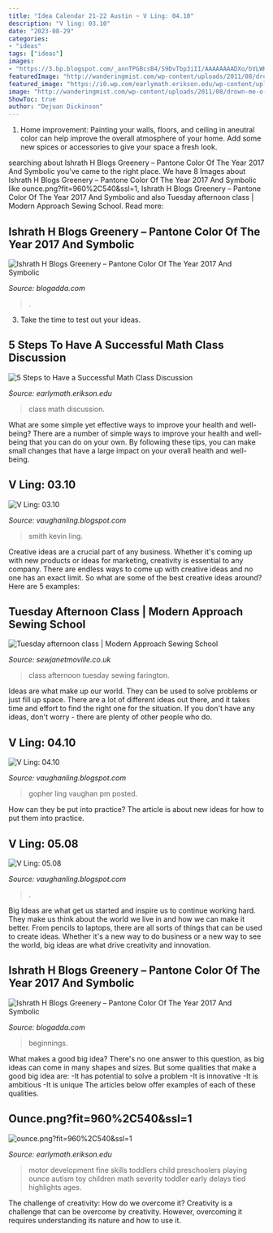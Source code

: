 ```yaml
---
title: "Idea Calendar 21-22 Austin ~ V Ling: 04.10"
description: "V ling: 03.10"
date: "2023-08-29"
categories:
- "ideas"
tags: ["ideas"]
images:
- "https://3.bp.blogspot.com/_annTPGBcsB4/S9DvTbp3iII/AAAAAAAADXo/bVLWKCY6j7U/s1600/gopher.jpg"
featuredImage: "http://wanderingmist.com/wp-content/uploads/2011/08/drown-me-o-sea_oil-painting-by-ishrath-humairah_palette-knife-strokes.jpg"
featured_image: "https://i0.wp.com/earlymath.erikson.edu/wp-content/uploads/2015/03/ounce.png?fit=960%2C540&amp;ssl=1"
image: "http://wanderingmist.com/wp-content/uploads/2011/08/drown-me-o-sea_oil-painting-by-ishrath-humairah_palette-knife-strokes.jpg"
ShowToc: true
author: "Dejuan Dickinson"
---
```



1. Home improvement: Painting your walls, floors, and ceiling in aneutral color can help improve the overall atmosphere of your home. Add some new spices or accessories to give your space a fresh look. 

	

		
searching about Ishrath H Blogs Greenery – Pantone Color Of The Year 2017 And Symbolic you've came to the right place. We have 8 Images about Ishrath H Blogs Greenery – Pantone Color Of The Year 2017 And Symbolic like ounce.png?fit=960%2C540&amp;ssl=1, Ishrath H Blogs Greenery – Pantone Color Of The Year 2017 And Symbolic and also Tuesday afternoon class | Modern Approach Sewing School. Read more:
		
    
## Ishrath H Blogs Greenery – Pantone Color Of The Year 2017 And Symbolic

<img loading=lazy src="http://wanderingmist.com/wp-content/uploads/2011/08/drown-me-o-sea_oil-painting-by-ishrath-humairah_palette-knife-strokes.jpg" onerror="this.onerror=null;this.src='https://tse2.mm.bing.net/th?id=OIP.lzcKq4BazK-6ANZPMccTiwHaFw&amp;pid=15.1';" alt="Ishrath H Blogs Greenery – Pantone Color Of The Year 2017 And Symbolic">

_Source: blogadda.com_

>. 

	

3. Take the time to test out your ideas.

    
## 5 Steps To Have A Successful Math Class Discussion

<img loading=lazy src="https://earlymath.erikson.edu/wp-content/uploads/2014/08/class-discussion.png" onerror="this.onerror=null;this.src='https://tse4.mm.bing.net/th?id=OIP.o2NC3AoFjKa-nHVZogNQHgHaEK&amp;pid=15.1';" alt="5 Steps to Have a Successful Math Class Discussion">

_Source: earlymath.erikson.edu_

>class math discussion. 

	

What are some simple yet effective ways to improve your health and well-being?
There are a number of simple ways to improve your health and well-being that you can do on your own. By following these tips, you can make small changes that have a large impact on your overall health and well-being.

    
## V Ling: 03.10

<img loading=lazy src="https://3.bp.blogspot.com/_annTPGBcsB4/S7F5BaE2GxI/AAAAAAAADMA/CSxAj4s5-mw/s1600/S5000931.JPG" onerror="this.onerror=null;this.src='https://tse3.mm.bing.net/th?id=OIP.t_KqdiMcv9rlgMLfpL6eRwHaFj&amp;pid=15.1';" alt="V Ling: 03.10">

_Source: vaughanling.blogspot.com_

>smith kevin ling. 

	

Creative ideas are a crucial part of any business. Whether it's coming up with new products or ideas for marketing, creativity is essential to any company. There are endless ways to come up with creative ideas and no one has an exact limit. So what are some of the best creative ideas around? Here are 5 examples: 

    
## Tuesday Afternoon Class | Modern Approach Sewing School

<img loading=lazy src="http://www.sewjanetmoville.co.uk/wp-content/uploads/2014/07/IMG_2447-e1485904644898.jpg" onerror="this.onerror=null;this.src='https://tse3.mm.bing.net/th?id=OIP.xEWTPk12JP01AoK6idMBxwHaHL&amp;pid=15.1';" alt="Tuesday afternoon class | Modern Approach Sewing School">

_Source: sewjanetmoville.co.uk_

>class afternoon tuesday sewing farington. 

	

Ideas are what make up our world. They can be used to solve problems or just fill up space. There are a lot of different ideas out there, and it takes time and effort to find the right one for the situation. If you don't have any ideas, don't worry - there are plenty of other people who do.

    
## V Ling: 04.10

<img loading=lazy src="https://3.bp.blogspot.com/_annTPGBcsB4/S9DvTbp3iII/AAAAAAAADXo/bVLWKCY6j7U/s1600/gopher.jpg" onerror="this.onerror=null;this.src='https://tse4.mm.bing.net/th?id=OIP.mFqUJ19lroEQFA11yhAVegHaDs&amp;pid=15.1';" alt="V Ling: 04.10">

_Source: vaughanling.blogspot.com_

>gopher ling vaughan pm posted. 

	

How can they be put into practice?
The article is about new ideas for how to put them into practice.

    
## V Ling: 05.08

<img loading=lazy src="https://3.bp.blogspot.com/_annTPGBcsB4/SDSzLsKCVWI/AAAAAAAAAhw/nhH_L_lwrb4/s400/S6300348.jpg" onerror="this.onerror=null;this.src='https://tse1.mm.bing.net/th?id=OIP.yFejAJ6YGRkZcFk3RbtE2QHaFj&amp;pid=15.1';" alt="V Ling: 05.08">

_Source: vaughanling.blogspot.com_

>. 

	

Big Ideas are what get us started and inspire us to continue working hard. They make us think about the world we live in and how we can make it better. From pencils to laptops, there are all sorts of things that can be used to create ideas. Whether it's a new way to do business or a new way to see the world, big ideas are what drive creativity and innovation.

    
## Ishrath H Blogs Greenery – Pantone Color Of The Year 2017 And Symbolic

<img loading=lazy src="http://wanderingmist.com/wp-content/uploads/greenery-pantone_1-290x200.jpg" onerror="this.onerror=null;this.src='https://tse2.mm.bing.net/th?id=OIP.adEOQH0SmA0jEeiPF_jjswAAAA&amp;pid=15.1';" alt="Ishrath H Blogs Greenery – Pantone Color Of The Year 2017 And Symbolic">

_Source: blogadda.com_

>beginnings. 

	

What makes a good big idea?
There's no one answer to this question, as big ideas can come in many shapes and sizes. But some qualities that make a good big idea are: 
-It has potential to solve a problem
-It is innovative
-It is ambitious
-It is unique 
The articles below offer examples of each of these qualities.

    
## Ounce.png?fit=960%2C540&amp;ssl=1

<img loading=lazy src="https://i0.wp.com/earlymath.erikson.edu/wp-content/uploads/2015/03/ounce.png?fit=960%2C540&amp;ssl=1" onerror="this.onerror=null;this.src='https://tse1.mm.bing.net/th?id=OIP.0nfg4moeBdLhNTD-KgnlaQHaEK&amp;pid=15.1';" alt="ounce.png?fit=960%2C540&amp;ssl=1">

_Source: earlymath.erikson.edu_

>motor development fine skills toddlers child preschoolers playing ounce autism toy children math severity toddler early delays tied highlights ages. 

	

The challenge of creativity: How do we overcome it?
Creativity is a challenge that can be overcome by creativity. However, overcoming it requires understanding its nature and how to use it.

